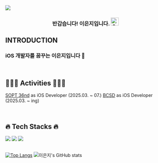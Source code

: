 <img src="https://capsule-render.vercel.app/api?type=waving&color=auto&height=150&section=header&text=EunJi's%20GitHub&fontSize=42" />

<div align=center>
<h3>반갑습니다! 이은지입니다. <img src="https://raw.githubusercontent.com/Tarikul-Islam-Anik/Animated-Fluent-Emojis/master/Emojis/Smilies/Grinning%20Squinting%20Face.png" alt="Grinning Squinting Face" width="25" height="25" />
</h3>

<div align="left">
  
  ## INTRODUCTION

  ### iOS 개발자를 꿈꾸는 이은지입니다 👋

  <br>

  ## 🏃‍♀️‍➡️ Activities 🏃‍♀️‍➡️

  [SOPT 36nd](https://github.com/AT-SOPT-iOS) as iOS Developer (2025.03. ~ 07.)
  [BCSD]([https://bcsdlab.com/]) as iOS Developer (2025.03. ~ ing)


  <br>

  ## 🔥 Tech Stacks 🔥
  <img src="https://img.shields.io/badge/swift-F05138?style=for-the-badge&logo=swift&logoColor=white">
  <img src="https://img.shields.io/badge/uikit-2396F3?style=for-the-badge&logo=uikit&logoColor=white">
  <img src="https://img.shields.io/badge/iOS-000000?style=for-the-badge&logo=ios&logoColor=white">

  <br>
  <br>

  [![Top Langs](https://github-readme-stats.vercel.app/api/top-langs/?username=oeunji)](https://github.com/anuraghazra/github-readme-stats)
  ![이은지's GitHub stats](https://github-readme-stats.vercel.app/api?username=oeunji&show_icons=true&theme=radical)
  
</div>
